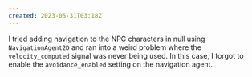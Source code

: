 ```yaml
---
created: 2023-05-31T03:18Z
---
```


I tried adding navigation to the NPC characters in null using `NavigationAgent2D` and ran into a weird problem where the `velocity_computed` signal was never being used. In this case, I forgot to enable the `avoidance_enabled` setting on the navigation agent.
